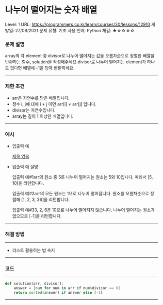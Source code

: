 # 나누어 떨어지는 숫자 배열

Level: 1
URL: https://programmers.co.kr/learn/courses/30/lessons/12910
개발일: 27/08/2021
문제 유형: 기초
사용 언어: Python
체감: ★☆☆☆☆

### 문제 설명

array의 각 element 중 divisor로 나누어 떨어지는 값을 오름차순으로 정렬한 배열을 반환하는 함수, solution을 작성해주세요.divisor로 나누어 떨어지는 element가 하나도 없다면 배열에 -1을 담아 반환하세요.

---

### 제한 조건

- arr은 자연수를 담은 배열입니다.
- 정수 i, j에 대해 i ≠ j 이면 arr[i] ≠ arr[j] 입니다.
- divisor는 자연수입니다.
- array는 길이 1 이상인 배열입니다.

---

### 예시

- 입출력 예

    [제목 없음](%E1%84%82%E1%85%A1%E1%84%82%E1%85%AE%E1%84%8B%E1%85%A5%20%E1%84%84%E1%85%A5%E1%86%AF%E1%84%8B%E1%85%A5%E1%84%8C%E1%85%B5%E1%84%82%E1%85%B3%E1%86%AB%20%E1%84%89%E1%85%AE%E1%86%BA%E1%84%8C%E1%85%A1%20%E1%84%87%E1%85%A2%E1%84%8B%E1%85%A7%E1%86%AF%201b81a71d56db45fabacef013bb73e29e/%E1%84%8C%E1%85%A6%E1%84%86%E1%85%A9%E1%86%A8%20%E1%84%8B%E1%85%A5%E1%86%B9%E1%84%82%E1%85%B3%E1%86%AB%20%E1%84%83%E1%85%A6%E1%84%8B%E1%85%B5%E1%84%90%E1%85%A5%E1%84%87%E1%85%A6%E1%84%8B%E1%85%B5%E1%84%89%E1%85%B3%209905cdf37602424ba703f1bbb8991acb.csv)

- 입출력 예 설명

    입출력 예#1arr의 원소 중 5로 나누어 떨어지는 원소는 5와 10입니다. 따라서 [5, 10]을 리턴합니다.

    입출력 예#2arr의 모든 원소는 1으로 나누어 떨어집니다. 원소를 오름차순으로 정렬해 [1, 2, 3, 36]을 리턴합니다.

    입출력 예#33, 2, 6은 10으로 나누어 떨어지지 않습니다. 나누어 떨어지는 원소가 없으므로 [-1]을 리턴합니다.

---

### 해결 방법

---

- 리스트 활용하는 법 숙지

---

### 코드

---

```python
def solution(arr, divisor):
    answer = [num for num in arr if num%divisor == 0]
    return sorted(answer) if answer else [-1]
```

---